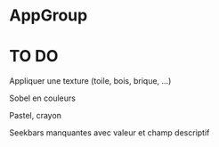 # AppGroup

# TO DO

Appliquer une texture (toile, bois, brique, ...)

Sobel en couleurs

Pastel, crayon

Seekbars manquantes avec valeur et champ descriptif
